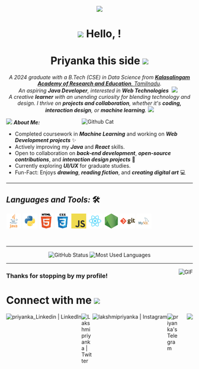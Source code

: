 <p align="center"><img src="https://media.giphy.com/media/yl6yQcefy5GicjC0o1/giphy.gif" width="800px"></p>

<h1 align="center"><img src="https://media.giphy.com/media/CV8n4vC6r9b5J3JZd9/giphy.gif" width="30px"> Hello, <devs/>! </h1>
<h1 align="center">Priyanka this side <img src="https://media.giphy.com/media/L1R1tvI9svkIWwpVYr/giphy.gif" width="120px"></h1>

<p align="center">
  <em>
    A 2024 graduate with a B.Tech (CSE) in Data Science from <a href="https://www.kalasalingam.ac.in/"> <b>Kalasalingam Academy of Research and Education</b>, Tamilnadu</a>. <br>
    An aspiring <b>Java Developer</b>, interested in <b>Web Technologies</b> &nbsp<img src="https://media.giphy.com/media/7TcdtHOCxo3meUvPgj/giphy.gif" width="30px"> &nbsp<br>
    A creative <b>learner</b> with an unending curiosity for blending technology and design. I thrive on <b>projects and collaboration</b>, whether it's <b>coding, interaction design</b>, or <b>machine learning</b>. <img src="https://media.giphy.com/media/fUXZfIDUl8K7lJJ9KK/giphy.gif" width="40px">
  </em>
</p>

<img align="right" width="300px" alt="Github Cat" src="https://camo.githubusercontent.com/3b7c592ede97b6138ffd4b1cc1541c2f3b11fd39/687474703a2f2f33312e6d656469612e74756d626c722e636f6d2f31376665613932306666333665663466356238373764353231366137616164392f74756d626c725f6d6f39786a65387a5a34317163626975666f315f313238302e676966" />

<img src="https://media.giphy.com/media/ObNTw8Uzwy6KQ/giphy.gif" width="30px">&nbsp;**_About Me:_**

- Completed coursework in **_Machine Learning_** and working on **_Web Development projects_** :sparkles:
- Actively improving my **_Java_** and **_React_** skills.
- Open to collaboration on **_back-end development_**, **_open-source contributions_**, and **_interaction design projects_** 🚀
- Currently exploring **_UI/UX_** for graduate studies.
- Fun-Fact: Enjoys **_drawing_**, **_reading fiction_**, and **_creating digital art_** 💻

<hr>

## _Languages and Tools:_ 🛠  

<code><img height="40" src="https://raw.githubusercontent.com/github/explore/80688e429a7d4ef2fca1e82350fe8e3517d3494d/topics/java/java.png"></code>
<code><img height="40" src="https://raw.githubusercontent.com/github/explore/80688e429a7d4ef2fca1e82350fe8e3517d3494d/topics/python/python.png"></code>
<code><img height="40" src="https://raw.githubusercontent.com/github/explore/80688e429a7d4ef2fca1e82350fe8e3517d3494d/topics/html/html.png"></code>
<code><img height="40" src="https://raw.githubusercontent.com/github/explore/5c058a388828bb5fde0bcafd4bc867b5bb3f26f3/topics/css/css.png"></code>
<code><img height="40" src="https://raw.githubusercontent.com/github/explore/80688e429a7d4ef2fca1e82350fe8e3517d3494d/topics/javascript/javascript.png"></code>
<code><img height="40" src="https://raw.githubusercontent.com/github/explore/80688e429a7d4ef2fca1e82350fe8e3517d3494d/topics/react/react.png"></code>
<code><img height="40" src="https://raw.githubusercontent.com/github/explore/80688e429a7d4ef2fca1e82350fe8e3517d3494d/topics/nodejs/nodejs.png"></code>
<code><img height="40" src="https://raw.githubusercontent.com/github/explore/80688e429a7d4ef2fca1e82350fe8e3517d3494d/topics/git/git.png"></code>
<code><img height="40" src="https://raw.githubusercontent.com/github/explore/80688e429a7d4ef2fca1e82350fe8e3517d3494d/topics/mysql/mysql.png"></code>

<br>

<hr>

<p align="center">
<img src="https://github-readme-stats.vercel.app/api?username=lakshmipriyanka&count_private=true&show_icons=true&theme=radical" alt="GitHub Status" width="450px">
<img src="https://github-readme-stats.vercel.app/api/top-langs/?username=lakshmipriyanka&show_icons=true&layout=compact&theme=radical" alt="Most Used Languages" width="380px">
</p>

<hr>

<img align="right" alt="GIF" height="60px" src="https://media.giphy.com/media/du3J3cXyzhj75IOgvA/giphy.gif" />

<h3><b> Thanks for stopping by my profile! </b></h3>

# Connect with me <img src="https://media.giphy.com/media/xT9DPIlGnuHpr2yObu/giphy.gif" height="50px">

<a href="https://www.linkedin.com/in/lakshmi-priyanka-imadabattina-46219a217"><img align="left" alt="priyanka_Linkedin | LinkedIn" height="30px" src="https://www.flaticon.com/svg/static/icons/svg/725/725337.svg"/></a>
<a href="https://twitter.com/Priyank80427845?s=08"><img align="left" alt="Lakshmi priyanka | Twitter" width="30px" src="https://cdn.jsdelivr.net/npm/simple-icons@v3/icons/twitter.svg" /></a>
<a href="https://www.instagram.com/_priyanka_il"><img align="left" alt="lakshmipriyanka | Instagram" height="30px" src="https://image.flaticon.com/icons/svg/725/725278.svg" /></a>
<a href="https://t.me/Lakshmi_priyanka_imadabattina"><img align="left" alt="priyanka's Telegram" width="30px" src="https://cdn.jsdelivr.net/npm/simple-icons@v3/icons/telegram.svg" /></a>

<img align="right" src="http://estruyf-github.azurewebsites.net/api/VisitorHit?user=lakshmipriyanka&repo=lakshmipriyanka&countColorcountColor&countColor=%237B1E7B"/>
